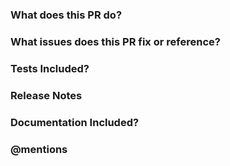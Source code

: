 <!-- Please review the following before submitting a PR -->

### What does this PR do?
<!-- markdown Description of the change this PR brings -->

### What issues does this PR fix or reference?
<!-- Provide a reference to the issue/task this PR addresses  -->

### Tests Included?
<!-- markdown The PR **must** include tests, if applicable -->

### Release Notes
<!-- markdown To be included in marketing announcement - N/A for bugs. -->
<!-- A brief two line documentation of the functionality added/improved -->

### Documentation Included?
<!-- markdown The PR **must** include documentation, if applicable -->

### @mentions
<!-- markdown Mention the people who should review this PR -->

